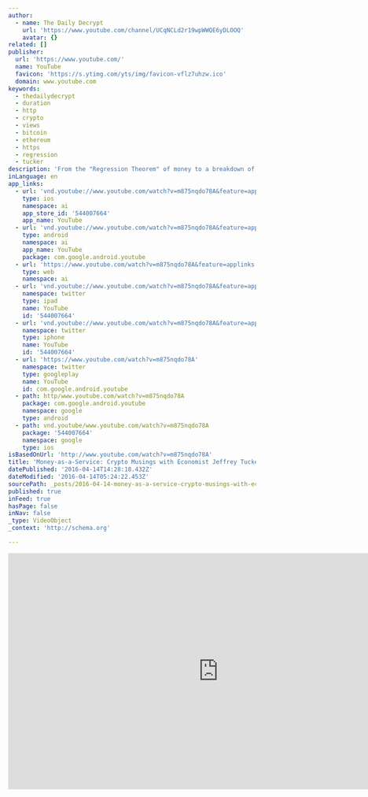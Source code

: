 ```yaml
---
author:
  - name: The Daily Decrypt
    url: 'https://www.youtube.com/channel/UCqNCLd2r19wpWWQE6yDLOOQ'
    avatar: {}
related: []
publisher:
  url: 'https://www.youtube.com/'
  name: YouTube
  favicon: 'https://s.ytimg.com/yts/img/favicon-vflz7uhzw.ico'
  domain: www.youtube.com
keywords:
  - thedailydecrypt
  - duration
  - http
  - crypto
  - views
  - bitcoin
  - ethereum
  - https
  - regression
  - tucker
description: 'From the "Regression Theorem" of money to a breakdown of "gold 2.0," the first person to send Amanda some Bitcoin -- Jeffrey Tucker -- banters about the fascinating shift from money-as-a-good to money-as-a-service. Connect with us! [website w/ RSS feed] http://TheDailyDecrypt.com [tweets] http://twitter.com/TheDailyDecrypt [facebook] http://facebook.com/TheDailyDecrypt [subreddit]: http://reddit.com/r/TheDailyDecrypt [audio-only feed]: http://henq.duckdns.org/podcast/feed.xml Wanna sponsor a show?'
inLanguage: en
app_links:
  - url: 'vnd.youtube://www.youtube.com/watch?v=m875nqdo78A&feature=applinks'
    type: ios
    namespace: ai
    app_store_id: '544007664'
    app_name: YouTube
  - url: 'vnd.youtube://www.youtube.com/watch?v=m875nqdo78A&feature=applinks'
    type: android
    namespace: ai
    app_name: YouTube
    package: com.google.android.youtube
  - url: 'https://www.youtube.com/watch?v=m875nqdo78A&feature=applinks'
    type: web
    namespace: ai
  - url: 'vnd.youtube://www.youtube.com/watch?v=m875nqdo78A&feature=applinks'
    namespace: twitter
    type: ipad
    name: YouTube
    id: '544007664'
  - url: 'vnd.youtube://www.youtube.com/watch?v=m875nqdo78A&feature=applinks'
    namespace: twitter
    type: iphone
    name: YouTube
    id: '544007664'
  - url: 'https://www.youtube.com/watch?v=m875nqdo78A'
    namespace: twitter
    type: googleplay
    name: YouTube
    id: com.google.android.youtube
  - path: http/www.youtube.com/watch?v=m875nqdo78A
    package: com.google.android.youtube
    namespace: google
    type: android
  - path: vnd.youtube/www.youtube.com/watch?v=m875nqdo78A
    package: '544007664'
    namespace: google
    type: ios
isBasedOnUrl: 'http://www.youtube.com/watch?v=m875nqdo78A'
title: 'Money-as-a-Service: Crypto Musings with Economist Jeffrey Tucker'
datePublished: '2016-04-14T14:28:18.432Z'
dateModified: '2016-04-14T05:24:22.453Z'
sourcePath: _posts/2016-04-14-money-as-a-service-crypto-musings-with-economist-jeffrey-tu.md
published: true
inFeed: true
hasPage: false
inNav: false
_type: VideoObject
_context: 'http://schema.org'

---
```

<iframe src="http://cdn.embedly.com/widgets/media.html?src=https%3A%2F%2Fwww.youtube.com%2Fembed%2Fm875nqdo78A%3Ffeature%3Doembed&amp;url=https%3A%2F%2Fwww.youtube.com%2Fwatch%3Fv%3Dm875nqdo78A&amp;image=https%3A%2F%2Fi.ytimg.com%2Fvi%2Fm875nqdo78A%2Fhqdefault.jpg&amp;key=b7d04c9b404c499eba89ee7072e1c4f7&amp;type=text%2Fhtml&amp;schema=youtube" width="854" height="480" scrolling="no" frameborder="0" allowfullscreen="allowfullscreen" style=""></iframe>